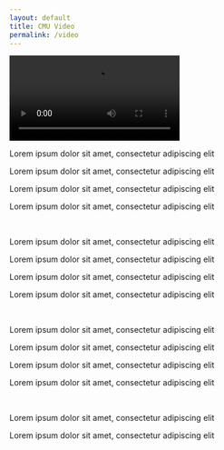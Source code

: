 ```yaml
---
layout: default
title: CMU Video
permalink: /video
---
```


<video controls autoplay name="media">
	<source src="https://timschott.com/images/opn.mp4" type="video/mp4">
</video>

<br>

<p id ="poem-para">Lorem ipsum dolor sit amet, consectetur adipiscing elit</p>
<p id ="poem-para">Lorem ipsum dolor sit amet, consectetur adipiscing elit</p>
<p id ="poem-para">Lorem ipsum dolor sit amet, consectetur adipiscing elit</p>
<p id ="poem-para">Lorem ipsum dolor sit amet, consectetur adipiscing elit</p>
<br>
<p id ="poem-para">Lorem ipsum dolor sit amet, consectetur adipiscing elit</p>
<p id ="poem-para">Lorem ipsum dolor sit amet, consectetur adipiscing elit</p>
<p id ="poem-para">Lorem ipsum dolor sit amet, consectetur adipiscing elit</p>
<p id ="poem-para">Lorem ipsum dolor sit amet, consectetur adipiscing elit</p>
<br>
<p id ="poem-para">Lorem ipsum dolor sit amet, consectetur adipiscing elit</p>
<p id ="poem-para">Lorem ipsum dolor sit amet, consectetur adipiscing elit</p>
<p id ="poem-para">Lorem ipsum dolor sit amet, consectetur adipiscing elit</p>
<p id ="poem-para">Lorem ipsum dolor sit amet, consectetur adipiscing elit</p>
<br>
<p id ="poem-para">Lorem ipsum dolor sit amet, consectetur adipiscing elit</p>
<p id ="poem-para">Lorem ipsum dolor sit amet, consectetur adipiscing elit</p>
